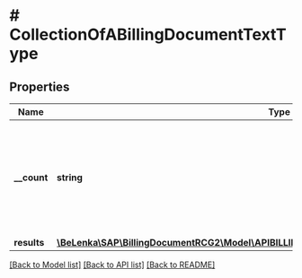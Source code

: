 # # CollectionOfABillingDocumentTextType

## Properties

Name | Type | Description | Notes
------------ | ------------- | ------------- | -------------
**__count** | **string** | The number of entities in the collection. Available when using the [$inlinecount](https://help.sap.com/doc/5890d27be418427993fafa6722cdc03b/Cloud/en-US/OdataV2.pdf#page&#x3D;67) query option. | [optional]
**results** | [**\BeLenka\SAP\BillingDocumentRCG2\Model\APIBILLINGDOCUMENTSRVABillingDocumentTextType[]**](APIBILLINGDOCUMENTSRVABillingDocumentTextType.md) |  | [optional]

[[Back to Model list]](../../README.md#models) [[Back to API list]](../../README.md#endpoints) [[Back to README]](../../README.md)

